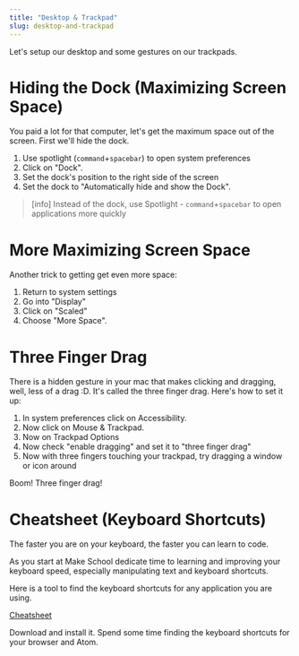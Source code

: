```yaml
---
title: "Desktop & Trackpad"
slug: desktop-and-trackpad
---
```


Let's setup our desktop and some gestures on our trackpads.

# Hiding the Dock (Maximizing Screen Space)

You paid a lot for that computer, let's get the maximum space out of the screen. First we'll hide the dock.

1. Use spotlight (`command`+`spacebar`) to open system preferences
1. Click on "Dock".
1. Set the dock's position to the right side of the screen
1. Set the dock to "Automatically hide and show the Dock".

>[info]
> Instead of the dock, use Spotlight - `command`+`spacebar` to open applications more quickly

# More Maximizing Screen Space

Another trick to getting get even more space:

1. Return to system settings
1. Go into "Display"
1. Click on "Scaled"
1. Choose "More Space".

# Three Finger Drag

There is a hidden gesture in your mac that makes clicking and dragging, well, less of a drag :D. It's called the three finger drag. Here's how to set it up:

1. In system preferences click on Accessibility.
1. Now click on Mouse & Trackpad.
1. Now on Trackpad Options
1. Now check "enable dragging" and set it to "three finger drag"
1. Now with three fingers touching your trackpad, try dragging a window or icon around

Boom! Three finger drag!


# Cheatsheet (Keyboard Shortcuts)

The faster you are on your keyboard, the faster you can learn to code.

As you start at Make School dedicate time to learning and improving your keyboard speed, especially manipulating text and keyboard shortcuts.

Here is a tool to find the keyboard shortcuts for any application you are using.

[Cheatsheet](https://www.mediaatelier.com/CheatSheet/)

Download and install it. Spend some time finding the keyboard shortcuts for your browser and Atom.
